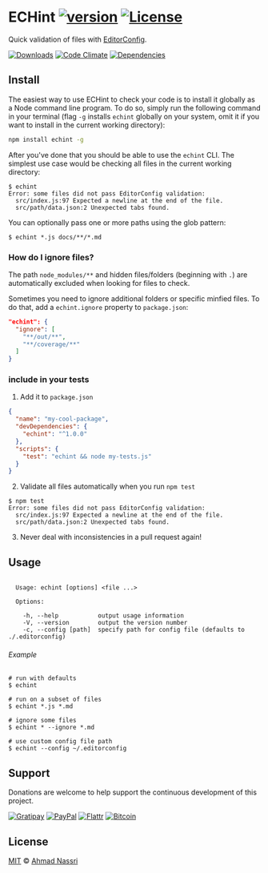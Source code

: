 # ECHint [![version][npm-version]][npm-url] [![License][npm-license]][license-url]

Quick validation of files with [EditorConfig](http://editorconfig.org/).

[![Downloads][npm-downloads]][npm-url]
[![Code Climate][codeclimate-quality]][codeclimate-url]
[![Dependencies][david-image]][david-url]

## Install

The easiest way to use ECHint to check your code is to install it globally as a Node command line program. To do so, simply run the following command in your terminal (flag `-g` installs `echint` globally on your system, omit it if you want to install in the current working directory):

```sh
npm install echint -g
```

After you've done that you should be able to use the `echint` CLI. The simplest use case would be checking all files in the current working directory:

```shell
$ echint
Error: some files did not pass EditorConfig validation:
  src/index.js:97 Expected a newline at the end of the file.
  src/path/data.json:2 Unexpected tabs found.
```

You can optionally pass one or more paths using the glob pattern:

```shell
$ echint *.js docs/**/*.md
```

### How do I ignore files?

The path `node_modules/**` and hidden files/folders (beginning with `.`) are automatically excluded when looking for files to check.

Sometimes you need to ignore additional folders or specific minfied files. To do that, add a `echint.ignore` property to `package.json`:

```json
"echint": {
  "ignore": [
    "**/out/**",
    "**/coverage/**"
  ]
}
```

### include in your tests

1. Add it to `package.json`

  ```json
  {
    "name": "my-cool-package",
    "devDependencies": {
      "echint": "^1.0.0"
    },
    "scripts": {
      "test": "echint && node my-tests.js"
    }
  }
  ```

2. Validate all files automatically when you run `npm test`

  ```shell
  $ npm test
  Error: some files did not pass EditorConfig validation:
    src/index.js:97 Expected a newline at the end of the file.
    src/path/data.json:2 Unexpected tabs found.
  ```

3. Never deal with inconsistencies in a pull request again!

## Usage

```

  Usage: echint [options] <file ...>

  Options:

    -h, --help           output usage information
    -V, --version        output the version number
    -c, --config [path]  specify path for config file (defaults to ./.editorconfig)

```

###### Example


```shell
# run with defaults
$ echint

# run on a subset of files
$ echint *.js *.md

# ignore some files
$ echint * --ignore *.md

# use custom config file path
$ echint --config ~/.editorconfig
```

## Support

Donations are welcome to help support the continuous development of this project.

[![Gratipay][gratipay-image]][gratipay-url]
[![PayPal][paypal-image]][paypal-url]
[![Flattr][flattr-image]][flattr-url]
[![Bitcoin][bitcoin-image]][bitcoin-url]

## License

[MIT](LICENSE) &copy; [Ahmad Nassri](https://www.ahmadnassri.com)

[license-url]: https://github.com/ahmadnassri/echint/blob/master/LICENSE

[npm-url]: https://www.npmjs.com/package/echint
[npm-license]: https://img.shields.io/npm/l/echint.svg?style=flat-square
[npm-version]: https://img.shields.io/npm/v/echint.svg?style=flat-square
[npm-downloads]: https://img.shields.io/npm/dm/echint.svg?style=flat-square

[codeclimate-url]: https://codeclimate.com/github/ahmadnassri/echint
[codeclimate-quality]: https://img.shields.io/codeclimate/github/ahmadnassri/echint.svg?style=flat-square

[david-url]: https://david-dm.org/ahmadnassri/echint
[david-image]: https://img.shields.io/david/ahmadnassri/echint.svg?style=flat-square

[gratipay-url]: https://www.gratipay.com/ahmadnassri/
[gratipay-image]: https://img.shields.io/gratipay/ahmadnassri.svg?style=flat-square

[paypal-url]: https://www.paypal.com/cgi-bin/webscr?cmd=_s-xclick&hosted_button_id=UJ2B2BTK9VLRS&on0=project&os0=echint
[paypal-image]: http://img.shields.io/badge/paypal-donate-green.svg?style=flat-square

[flattr-url]: https://flattr.com/submit/auto?user_id=ahmadnassri&url=https://github.com/ahmadnassri/echint&title=echint&language=&tags=github&category=software
[flattr-image]: http://img.shields.io/badge/flattr-donate-green.svg?style=flat-square

[bitcoin-image]: http://img.shields.io/badge/bitcoin-1Nb46sZRVG3or7pNaDjthcGJpWhvoPpCxy-green.svg?style=flat-square
[bitcoin-url]: https://www.coinbase.com/checkouts/ae383ae6bb931a2fa5ad11cec115191e?name=echint

